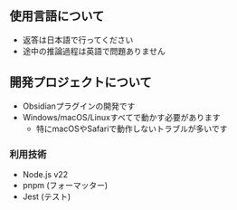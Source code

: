 ## 使用言語について

- 返答は日本語で行ってください
- 途中の推論過程は英語で問題ありません

## 開発プロジェクトについて

- Obsidianプラグインの開発です
- Windows/macOS/Linuxすべてで動かす必要があります
    - 特にmacOSやSafariで動作しないトラブルが多いです

### 利用技術

- Node.js v22
- pnpm (フォーマッター)
- Jest (テスト)